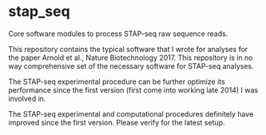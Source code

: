 # stap_seq
Core software modules to process STAP-seq raw sequence reads.

This repository contains the typical software that I wrote for analyses for the paper Arnold et al., Nature Biotechnology 2017.
This repository is in no way comprehensive set of the necessary software for STAP-seq analyses.

The STAP-seq experimental procedure can be further optimize its performance since the first version (first come into working late 2014) I was involved in.

The STAP-seq experimental and computational procedures definitely have improved since the first version. Please verify for the latest setup.
